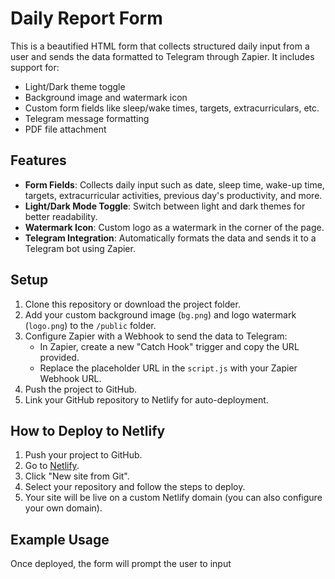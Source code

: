 # Daily Report Form

This is a beautified HTML form that collects structured daily input from a user and sends the data formatted to Telegram through Zapier. It includes support for:

- Light/Dark theme toggle
- Background image and watermark icon
- Custom form fields like sleep/wake times, targets, extracurriculars, etc.
- Telegram message formatting
- PDF file attachment

## Features

- **Form Fields**: Collects daily input such as date, sleep time, wake-up time, targets, extracurricular activities, previous day's productivity, and more.
- **Light/Dark Mode Toggle**: Switch between light and dark themes for better readability.
- **Watermark Icon**: Custom logo as a watermark in the corner of the page.
- **Telegram Integration**: Automatically formats the data and sends it to a Telegram bot using Zapier.

## Setup

1. Clone this repository or download the project folder.
2. Add your custom background image (`bg.png`) and logo watermark (`logo.png`) to the `/public` folder.
3. Configure Zapier with a Webhook to send the data to Telegram:
   - In Zapier, create a new "Catch Hook" trigger and copy the URL provided.
   - Replace the placeholder URL in the `script.js` with your Zapier Webhook URL.
4. Push the project to GitHub.
5. Link your GitHub repository to Netlify for auto-deployment.

## How to Deploy to Netlify

1. Push your project to GitHub.
2. Go to [Netlify](https://www.netlify.com/).
3. Click "New site from Git".
4. Select your repository and follow the steps to deploy.
5. Your site will be live on a custom Netlify domain (you can also configure your own domain).

## Example Usage

Once deployed, the form will prompt the user to input
